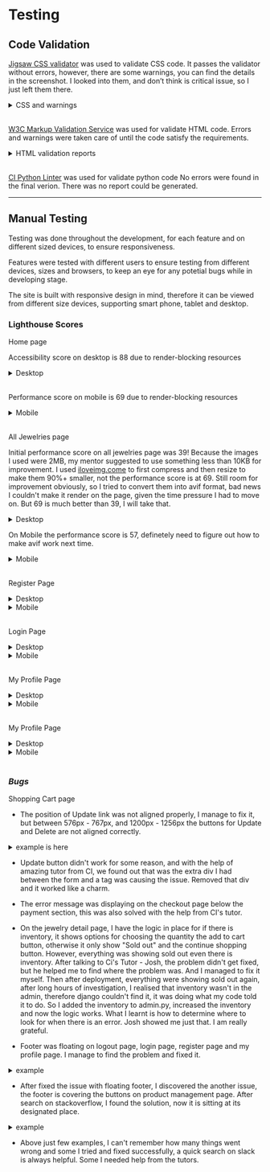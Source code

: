 # **Testing**

## **Code Validation**

[Jigsaw CSS validator](https://jigsaw.w3.org/css-validator/) was used to validate CSS code. It passes the validator without errors, however, there are some warnings, you can find the details in the screenshot. I looked into them, and don’t think is critical issue, so I just left them there.

<details>
<summary>CSS and warnings</summary>
<img src="static/testing/validation-css.jpg">
<img src="static/testing/validation-css-warnings.jpg">
</details>

<br>

[W3C Markup Validation Service](https://validator.w3.org/) was used for validate HTML code. Errors and warnings were taken care of until the code satisfy the requirements.

<details><summary>HTML validation reports</summary>
<summary>Home Page</summary>
<img src="static/testing/html-index-pg.jpg">
<summary>All Jewelries Page</summary>
<img src="static/testing/html-jewelries-pg.jpg">
<summary>Jewelry Details Page</summary>
<img src="static/testing/html-jewelries-detail-pg.jpg">
<summary>Shopping Cart Page</summary>
<img src="static/testing/html-shopping-cart-pg.jpg">
<summary>Login Page</summary>
<img src="static/testing/html-login-pg.jpg">
<summary>My Profile Page</summary>
<img src="static/testing/html-my-profile-pg.jpg">
<summary>Checkout Page</summary>
There is a warning here, since the empty heading element was left empty on purpose, I just left it there.
<img src="static/testing/html-checkout-pg.jpg">
<summary>Checkout Success Page</summary>
<img src="static/testing/html-checkout-success-pg.jpg">
<summary>Logout Page</summary>
<img src="static/testing/html-logout-pg.jpg">
<summary>Register Page</summary>
<img src="static/testing/html-register-pg.jpg">
<summary>Product Management Page</summary>
There are two errors on this page, however after investigation, both errors are coming from imported django file, due to the time pressure, I decided not to fix it. Details can be seen from below screenshot.
<img src="static/testing/html-prod-mgt-pg.jpg">
<img src="static/testing/html-prod-mgt-pg-error.jpg">

</details>

<br>

[CI Python Linter](https://pep8ci.herokuapp.com/) was used for validate python code
No errors were found in the final verion. There was no report could be generated.

---

## **Manual Testing**

Testing was done throughout the development, for each feature and on different sized devices, to ensure responsiveness.

Features were tested with different users to ensure testing from different devices, sizes and browsers, to keep an eye for any potetial bugs while in developing stage.

The site is built with responsive design in mind, therefore it can be viewed from different size devices, supporting smart phone, tablet and desktop.

### **Lighthouse Scores**

Home page

Accessibility score on desktop is 88 due to render-blocking resources

<details><summary>Desktop</summary>
<img src="static/testing/lh-desktop-home.jpg" width="800">
</details>

<br>

Performance score on mobile is 69 due to render-blocking resources

<details><summary>Mobile</summary>
<img src="static/testing/lh-mob-home.jpg" width="800">
</details>

<br>

All Jewelries page

Initial performance score on all jewelries page was 39! Because the images I used were 2MB, my mentor suggested to use something less than 10KB for improvement. I used [iloveimg.come](https://www.iloveimg.com/) to first compress and then resize to make them 90%+ smaller, not the performance score is at 69. Still room for improvement obviously, so I tried to convert them into avif format, bad news I couldn't make it render on the page, given the time pressure I had to move on. But 69 is much better than 39, I will take that.

<details><summary>Desktop</summary>
<img src="static/testing/lh-desktop-jewelries.jpg" width="800">
</details>

On Mobile the performance score is 57, definetely need to figure out how to make avif work next time.

<details><summary>Mobile</summary>
<img src="static/testing/lh-mob-jewelries.jpg" width="800">
</details>

<br>

Register Page

<details><summary>Desktop</summary>
<img src="static/testing/lh-desktop-register.jpg" width="800">
</details>

<details><summary>Mobile</summary>
<img src="static/testing/lh-mob-register.jpg" width="800">
</details>

<br>

Login Page

<details><summary>Desktop</summary>
<img src="static/testing/lh-desktop-login.jpg" width="800">
</details>

<details><summary>Mobile</summary>
<img src="static/testing/lh-mob-login.jpg" width="800">
</details>

<br>

My Profile Page

<details><summary>Desktop</summary>
<img src="static/testing/lh-desktop-profile.jpg" width="800">
</details>

<details><summary>Mobile</summary>
<img src="static/testing/lh-mob-profile.jpg" width="800">
</details>

<br>

My Profile Page

<details><summary>Desktop</summary>
<img src="static/testing/lh-desktop-profile.jpg" width="800">
</details>

<details><summary>Mobile</summary>
<img src="static/testing/lh-mob-profile.jpg" width="800">
</details>

<br>

### _Bugs_

Shopping Cart page

- The position of Update link was not aligned properly, I manage to fix it, but between 576px - 767px, and 1200px - 1256px the buttons for Update and Delete are not aligned correctly.
<details><summary>example is here</summary>
<img src="static/readme/bug-shopping-cart.jpg" width="800">
</details>

- Update button didn't work for some reason, and with the help of amazing tutor from CI, we found out that was the extra div I had between the form and a tag was causing the issue. Removed that div and it worked like a charm.

- The error message was displaying on the checkout page below the payment section, this was also solved with the help from CI's tutor.

- On the jewelry detail page, I have the logic in place for if there is inventory, it shows options for choosing the quantity the add to cart button, otherwise it only show "Sold out" and the continue shopping button. However, everything was showing sold out even there is inventory. After talking to Ci's Tutor - Josh, the problem didn't get fixed, but he helped me to find where the problem was. And I managed to fix it myself. Then after deployment, everything were showing sold out again, after long hours of investigation, I realised that inventory wasn't in the admin, therefore django couldn't find it, it was doing what my code told it to do. So I added the inventory to admin.py, increased the inventory and now the logic works. What I learnt is how to determine where to look for when there is an error. Josh showed me just that. I am really grateful.

- Footer was floating on logout page, login page, register page and my profile page. I manage to find the problem and fixed it.
<details><summary>example</summary>
<img src="static/testing/bug-footer-floating.jpg" width="800">
</details>

- After fixed the issue with floating footer, I discovered the another issue, the footer is covering the buttons on product management page. After search on stackoverflow, I found the solution, now it is sitting at its designated place.
<details><summary>example</summary>
<img src="static/testing/bug-prod-mgt-btn-hidden.jpg" width="800">
</details>

- Above just few examples, I can't remember how many things went wrong and some I tried and fixed successfully, a quick search on slack is always helpful. Some I needed help from the tutors.
